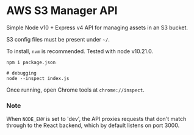 # AWS S3 Manager API

Simple Node v10 + Express v4 API for managing assets in an S3 bucket.

S3 config files must be present under `~/`.

To install, `nvm` is recommended. Tested with node v10.21.0.

```
npm i package.json

# debugging
node --inspect index.js
```

Once running, open Chrome tools at `chrome://inspect`.

### Note

When `NODE_ENV` is set to 'dev', the API proxies requests that don't match through to the React backend, which by default listens on port 3000.

